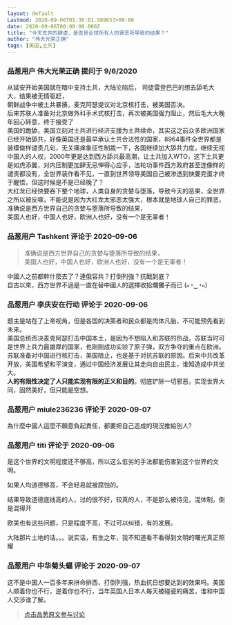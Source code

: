 ```yaml
---
layout: default
Lastmod: 2020-09-06T01:36:01.589653+00:00
date: 2020-09-06T00:00:00.000Z
title: "今天支共的肆虐，是否是全球所有人的罪恶所导致的结果？"
author: "伟大光荣正确"
tags: [美国,土共]
---
```



### 品葱用户 **伟大光荣正确** 提问于 9/6/2020
    
从延安开始美国就在暗中支持土共，大陆沦陷后， 司徒雷登巴巴的想去舔毛大大，结果被无情驱赶，  
朝鲜战争中被土共暴揍，麦克阿瑟提议对北京核打击，被美国否决。  
后来苏联人准备对北京做外科手术式核打击，再次被美国强力阻止，然后毛大大晚年回心转意，终于接受了  
美国的跪舔，美国立刻对土共进行经济支援为土共续命，其实这之前众多欧洲国家已经开始舔共，好像英国还是最早承认土共合法性的国家，8964事件全世界都是装模做样谴责几句，无关痛痒象征性制裁一下，各国继续加大舔共力度，继续无视中国人的人权，2000年更是达到西方舔共最高潮，让土共加入WTO，这下土共更是如虎添翼，对内压制更加肆无忌惮得心应手，法轮功事件西方政府甚至连像样的谴责都没有，全世界装作看不见，一直到世界领导美国自己被渗透到快要完蛋才终于醒悟，但这时候是不是已经晚了？  
大红龙已经快要吞下整个地球，人类自身的贪婪与堕落，导致今天的恶果，全世界之所以被反噬，不能说是因为大红龙太邪恶太强大，根本就是地球人自己的罪恶，准确说是西方世界自己的贪婪与堕落所导致的结果，  
美国人也好，中国人也好，欧洲人也好，没有一个是无辜者！
    
                

### 品葱用户 **Tashkent** 评论于 2020-09-06
        
> 准确说是西方世界自己的贪婪与堕落所导致的结果，  
> 美国人也好，中国人也好，欧洲人也好，没有一个是无辜者！

  
中國人之前都幹什麼去了？連俄容共？打倒列強？抗戰到底？  
自古以來，西方世界不過是一直在替中國人的選擇收拾爛攤子而已 (๑◔‿◔๑)
        
                

### 品葱用户 **李庆安在行动** 评论于 2020-09-06
        
题主是站在了上帝视角，但是各国的决策者和民众都是肉体凡胎，不可能预先看到未来。  
美国总统否决麦克阿瑟打击中国本土，是因为不想陷入和苏联的热战，苏联当时可是世界上兵力最雄厚的国家，也刚刚成功实验了原子弹，双方争夺的重点在欧洲。苏联准备对中国进行核打击，美国阻止，也是基于对抗苏联的原因。后来中共改革开放，美国希望和平演变，通过中国经济发展让其走向自由民主，谁知造成中共坐大。  
**人的有限性决定了人只能实现有限的正义和目的**。彻底铲除一切邪恶，实现世界大同，固然美好，但只能是空想。
        
                

### 品葱用户 **miule236236** 评论于 2020-09-07
        
為什麼中國人這麼不願意負起責任，都要把自己造成的現況推給別人?
        
                

### 品葱用户 **titi** 评论于 2020-09-06
        
是这个世界的文明程度还不够高，所以这么低劣的手法都能伤害到这个世界的文明。  
  
如果人均道德够高，不会轻易就被腐蚀的。  
  
结果导致道德底线高的人，过的很不好，较真的人，不是那么被待见，混体制，倒是混得开  
  
欧美也有这些问题，只是程度不高，不过可以纠错，有的发展。  
  
大陆那片土地的话。。。说实话，有生之年，我不知道看不看得到文明的曙光真正照耀
        
                

### 品葱用户 **中华菊头蝠** 评论于 2020-09-07
        
这不是中国人一百多年来拼命排西，打倒列强，热血抗日想要达到的效果吗。美国人顺着你也不行，逆着你也不行，当年英国人日本人每天被碰瓷的痛苦，谁和中国人交涉谁了解。
        
                





> [点击品葱原文参与讨论](https://pincong.rocks/question/30647)

